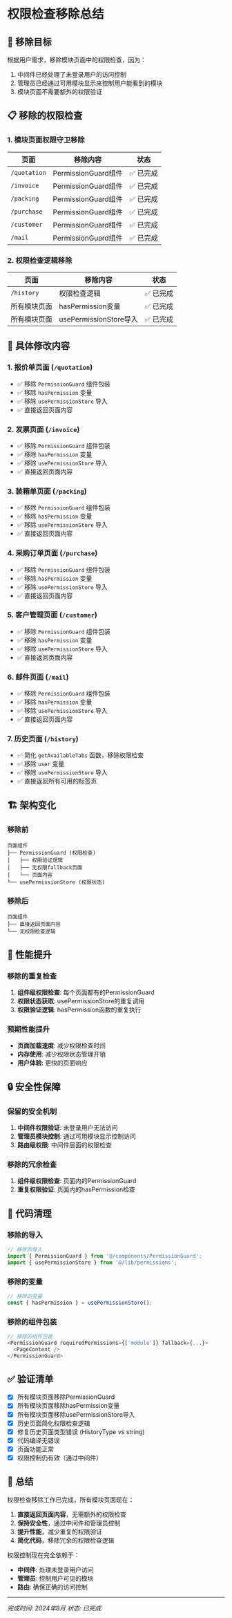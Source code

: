 # 权限检查移除总结

## 🎯 移除目标

根据用户需求，移除模块页面中的权限检查，因为：
1. 中间件已经处理了未登录用户的访问控制
2. 管理员已经通过可用模块显示来控制用户能看到的模块
3. 模块页面不需要额外的权限验证

## 📋 移除的权限检查

### 1. 模块页面权限守卫移除

| 页面 | 移除内容 | 状态 |
|------|----------|------|
| `/quotation` | PermissionGuard组件 | ✅ 已完成 |
| `/invoice` | PermissionGuard组件 | ✅ 已完成 |
| `/packing` | PermissionGuard组件 | ✅ 已完成 |
| `/purchase` | PermissionGuard组件 | ✅ 已完成 |
| `/customer` | PermissionGuard组件 | ✅ 已完成 |
| `/mail` | PermissionGuard组件 | ✅ 已完成 |

### 2. 权限检查逻辑移除

| 页面 | 移除内容 | 状态 |
|------|----------|------|
| `/history` | 权限检查逻辑 | ✅ 已完成 |
| 所有模块页面 | hasPermission变量 | ✅ 已完成 |
| 所有模块页面 | usePermissionStore导入 | ✅ 已完成 |

## 🔧 具体修改内容

### 1. 报价单页面 (`/quotation`)
- ✅ 移除 `PermissionGuard` 组件包装
- ✅ 移除 `hasPermission` 变量
- ✅ 移除 `usePermissionStore` 导入
- ✅ 直接返回页面内容

### 2. 发票页面 (`/invoice`)
- ✅ 移除 `PermissionGuard` 组件包装
- ✅ 移除 `hasPermission` 变量
- ✅ 移除 `usePermissionStore` 导入
- ✅ 直接返回页面内容

### 3. 装箱单页面 (`/packing`)
- ✅ 移除 `PermissionGuard` 组件包装
- ✅ 移除 `hasPermission` 变量
- ✅ 移除 `usePermissionStore` 导入
- ✅ 直接返回页面内容

### 4. 采购订单页面 (`/purchase`)
- ✅ 移除 `PermissionGuard` 组件包装
- ✅ 移除 `hasPermission` 变量
- ✅ 移除 `usePermissionStore` 导入
- ✅ 直接返回页面内容

### 5. 客户管理页面 (`/customer`)
- ✅ 移除 `PermissionGuard` 组件包装
- ✅ 移除 `hasPermission` 变量
- ✅ 移除 `usePermissionStore` 导入
- ✅ 直接返回页面内容

### 6. 邮件页面 (`/mail`)
- ✅ 移除 `PermissionGuard` 组件包装
- ✅ 移除 `hasPermission` 变量
- ✅ 移除 `usePermissionStore` 导入
- ✅ 直接返回页面内容

### 7. 历史页面 (`/history`)
- ✅ 简化 `getAvailableTabs` 函数，移除权限检查
- ✅ 移除 `user` 变量
- ✅ 移除 `usePermissionStore` 导入
- ✅ 直接返回所有可用的标签页

## 🏗️ 架构变化

### 移除前
```
页面组件
├── PermissionGuard (权限检查)
│   ├── 权限验证逻辑
│   ├── 无权限fallback页面
│   └── 页面内容
└── usePermissionStore (权限状态)
```

### 移除后
```
页面组件
├── 直接返回页面内容
└── 无权限检查逻辑
```

## 🚀 性能提升

### 移除的重复检查
1. **组件级权限检查**: 每个页面都有的PermissionGuard
2. **权限状态获取**: usePermissionStore的重复调用
3. **权限验证逻辑**: hasPermission函数的重复执行

### 预期性能提升
- **页面加载速度**: 减少权限检查时间
- **内存使用**: 减少权限状态管理开销
- **用户体验**: 更快的页面响应

## 🔒 安全性保障

### 保留的安全机制
1. **中间件权限验证**: 未登录用户无法访问
2. **管理员模块控制**: 通过可用模块显示控制访问
3. **路由级权限**: 中间件层面的权限检查

### 移除的冗余检查
1. **组件级权限检查**: 页面内的PermissionGuard
2. **重复权限验证**: 页面内的hasPermission检查

## 📝 代码清理

### 移除的导入
```typescript
// 移除的导入
import { PermissionGuard } from '@/components/PermissionGuard';
import { usePermissionStore } from '@/lib/permissions';
```

### 移除的变量
```typescript
// 移除的变量
const { hasPermission } = usePermissionStore();
```

### 移除的组件包装
```typescript
// 移除的组件包装
<PermissionGuard requiredPermissions={['module']} fallback={...}>
  <PageContent />
</PermissionGuard>
```

## ✅ 验证清单

- [x] 所有模块页面移除PermissionGuard
- [x] 所有模块页面移除hasPermission变量
- [x] 所有模块页面移除usePermissionStore导入
- [x] 历史页面简化权限检查逻辑
- [x] 修复历史页面类型错误 (HistoryType vs string)
- [x] 代码编译无错误
- [x] 页面功能正常
- [x] 权限控制仍有效（通过中间件）

## 🎉 总结

权限检查移除工作已完成，所有模块页面现在：
1. **直接返回页面内容**，无需额外的权限检查
2. **保持安全性**，通过中间件和管理员控制
3. **提升性能**，减少重复的权限验证
4. **简化代码**，移除冗余的权限检查逻辑

权限控制现在完全依赖于：
- **中间件**: 处理未登录用户访问
- **管理员**: 控制用户可见的模块
- **路由**: 确保正确的访问控制

---

*完成时间: 2024年8月*
*状态: 已完成* 
